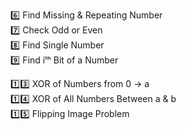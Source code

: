 6️⃣ Find Missing & Repeating Number  
7️⃣ Check Odd or Even  
8️⃣ Find Single Number  
9️⃣ Find iᵗʰ Bit of a Number  

1️⃣3️⃣ XOR of Numbers from 0 → a  
1️⃣4️⃣ XOR of All Numbers Between a & b  
1️⃣5️⃣ Flipping Image Problem  